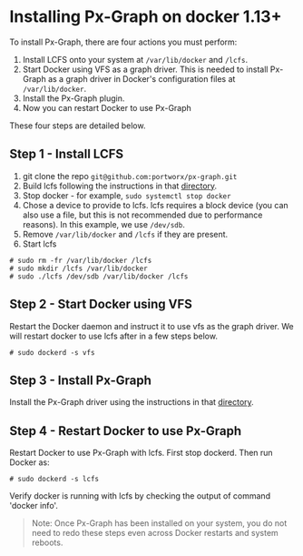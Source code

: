 # Installing Px-Graph on docker 1.13+

To install Px-Graph, there are four actions you must perform:

1. Install LCFS onto your system at `/var/lib/docker` and `/lcfs`.
2. Start Docker using VFS as a graph driver.  This is needed to install Px-Graph as a graph driver in Docker's configuration files at `/var/lib/docker`.
3. Install the Px-Graph plugin.
4. Now you can restart Docker to use Px-Graph

These four steps are detailed below.

##  Step 1 - Install LCFS
1. git clone the repo `git@github.com:portworx/px-graph.git`
2. Build lcfs following the instructions in that [directory](https://github.com/portworx/px-graph/blob/master/lcfs/README.md).
3. Stop docker - for example, `sudo systemctl stop docker`
4. Chose a device to provide to lcfs.  lcfs requires a block device (you can also use a file, but this is not recommended due to performance reasons).  In this example, we use `/dev/sdb`.
5. Remove `/var/lib/docker` and `/lcfs` if they are present.
6. Start lcfs
```
# sudo rm -fr /var/lib/docker /lcfs
# sudo mkdir /lcfs /var/lib/docker
# sudo ./lcfs /dev/sdb /var/lib/docker /lcfs
```

## Step 2 - Start Docker using VFS
Restart the Docker daemon and instruct it to use vfs as the graph driver.  We will restart docker to use lcfs after in a few steps below.
```
# sudo dockerd -s vfs
```

## Step 3 - Install Px-Graph
Install the Px-Graph driver using the instructions in that [directory](https://github.com/portworx/px-graph/tree/master/plugin/README.md).



## Step 4 - Restart Docker to use Px-Graph
Restart Docker to use Px-Graph with lcfs.  First stop dockerd.  Then run Docker as:
```
# sudo dockerd -s lcfs
```

Verify docker is running with lcfs by checking the output of command 'docker info'.


> Note: Once Px-Graph has been installed on your system, you do not need to redo these steps even across Docker restarts and system reboots.
